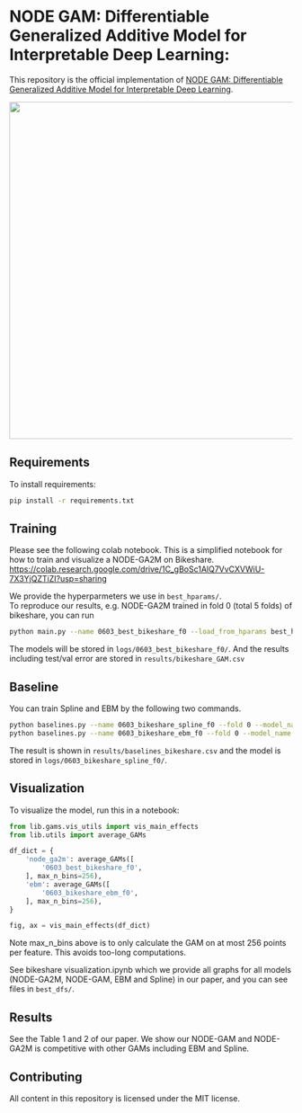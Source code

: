 # NODE GAM: Differentiable Generalized Additive Model for Interpretable Deep Learning: 

This repository is the official implementation of [NODE GAM: Differentiable Generalized Additive Model for Interpretable Deep Learning](https://arxiv.org/abs/2106.01613). 

<img src="./images/Fig1.png" width=600px>

## Requirements

To install requirements:

```bash
pip install -r requirements.txt
```


## Training

Please see the following colab notebook. This is a simplified notebook for how to train and visualize a NODE-GA2M on Bikeshare.
https://colab.research.google.com/drive/1C_gBoSc1AlQ7VvCXVWiU-7X3YjQZTiZI?usp=sharing

We provide the hyperparmeters we use in `best_hparams/`.  
To reproduce our results, e.g. NODE-GA2M trained in fold 0 (total 5 folds) of bikeshare, you can run 

```bash
python main.py --name 0603_best_bikeshare_f0 --load_from_hparams best_hparams/node_ga2m/0519_f0_best_bikeshare_GAM_ga2m_s83_nl4_nt125_td1_d6_od0.0_ld0.3_cs0.5_lr0.01_lo0_la0.0_pt0_pr0_mn0_ol0_ll1 --fold 0
```

The models will be stored in `logs/0603_best_bikeshare_f0/`. And the results including test/val error are stored in `results/bikeshare_GAM.csv`

## Baseline

You can train Spline and EBM by the following two commands.

```bash
python baselines.py --name 0603_bikeshare_spline_f0 --fold 0 --model_name spline --dataset bikeshare
python baselines.py --name 0603_bikeshare_ebm_f0 --fold 0 --model_name ebm-o100-i100 --dataset bikeshare
```

The result is shown in `results/baselines_bikeshare.csv` and the model is stored in `logs/0603_bikeshare_spline_f0/`.

## Visualization

To visualize the model, run this in a notebook:

```python
from lib.gams.vis_utils import vis_main_effects
from lib.utils import average_GAMs

df_dict = {
    'node_ga2m': average_GAMs([
        '0603_best_bikeshare_f0',
    ], max_n_bins=256),
    'ebm': average_GAMs([
        '0603_bikeshare_ebm_f0',
    ], max_n_bins=256),
}

fig, ax = vis_main_effects(df_dict)
```

Note max_n_bins above is to only calculate the GAM on at most 256 points per feature. This avoids too-long computations.

See bikeshare visualization.ipynb which we provide all graphs for all models (NODE-GA2M, NODE-GAM, EBM and Spline) in our paper, and you can see files in `best_dfs/`.

## Results

See the Table 1 and 2 of our paper. We show our NODE-GAM and NODE-GA2M is competitive with other GAMs including EBM and Spline.


## Contributing

All content in this repository is licensed under the MIT license.
